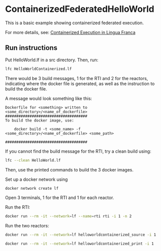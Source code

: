 # ContainerizedFederatedHelloWorld
This is a basic example showing containerized federated execution. 

For more details, see: [Containerized Execution in Lingua Franca](https://www.lf-lang.org/docs/handbook/containerized-execution?target=c)

## Run instructions
Put HelloWorld.lf in a src directory.
Then, run:

```bash
lfc HelloWorldContainerized.lf
```

There would be 3 build messages, 1 for the RTI and 2 for the reactors, indicating where the docker file is generated, as well as the instruction to build the docker file. 

A message would look something like this: 
```
Dockerfile for <something> written to <some_directory>/<name_of_dockerfile>
#####################################
To build the docker image, use:
   
    docker build -t <some_name> -f <some_directory>/<name_of_dockerfile> <some_path>

#####################################
```

If you cannot find the build message for the RTI, try a clean build using:
```bash
lfc --clean HelloWorld.lf
```

Then, use the printed commands to build the 3 docker images. 

Set up a docker network using 
```bash
docker network create lf
```

Open 3 terminals, 1 for the RTI and 1 for each reactor.

Run the RTI:
```bash
docker run --rm -it --network=lf --name=rti rti -i 1 -n 2
```

Run the two reactors:
```bash
docker run --rm -it --network=lf helloworldcontainerized_source -i 1
```
```bash
docker run --rm -it --network=lf helloworldcontainerized_print -i 1
```

